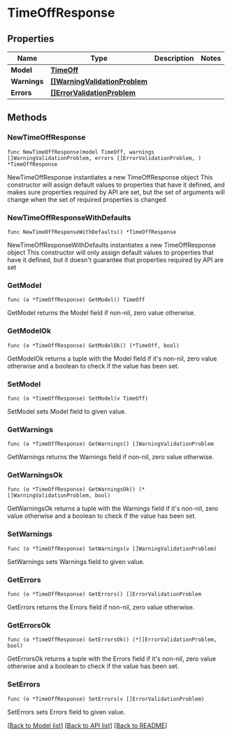 # TimeOffResponse

## Properties

Name | Type | Description | Notes
------------ | ------------- | ------------- | -------------
**Model** | [**TimeOff**](TimeOff.md) |  | 
**Warnings** | [**[]WarningValidationProblem**](WarningValidationProblem.md) |  | 
**Errors** | [**[]ErrorValidationProblem**](ErrorValidationProblem.md) |  | 

## Methods

### NewTimeOffResponse

`func NewTimeOffResponse(model TimeOff, warnings []WarningValidationProblem, errors []ErrorValidationProblem, ) *TimeOffResponse`

NewTimeOffResponse instantiates a new TimeOffResponse object
This constructor will assign default values to properties that have it defined,
and makes sure properties required by API are set, but the set of arguments
will change when the set of required properties is changed

### NewTimeOffResponseWithDefaults

`func NewTimeOffResponseWithDefaults() *TimeOffResponse`

NewTimeOffResponseWithDefaults instantiates a new TimeOffResponse object
This constructor will only assign default values to properties that have it defined,
but it doesn't guarantee that properties required by API are set

### GetModel

`func (o *TimeOffResponse) GetModel() TimeOff`

GetModel returns the Model field if non-nil, zero value otherwise.

### GetModelOk

`func (o *TimeOffResponse) GetModelOk() (*TimeOff, bool)`

GetModelOk returns a tuple with the Model field if it's non-nil, zero value otherwise
and a boolean to check if the value has been set.

### SetModel

`func (o *TimeOffResponse) SetModel(v TimeOff)`

SetModel sets Model field to given value.


### GetWarnings

`func (o *TimeOffResponse) GetWarnings() []WarningValidationProblem`

GetWarnings returns the Warnings field if non-nil, zero value otherwise.

### GetWarningsOk

`func (o *TimeOffResponse) GetWarningsOk() (*[]WarningValidationProblem, bool)`

GetWarningsOk returns a tuple with the Warnings field if it's non-nil, zero value otherwise
and a boolean to check if the value has been set.

### SetWarnings

`func (o *TimeOffResponse) SetWarnings(v []WarningValidationProblem)`

SetWarnings sets Warnings field to given value.


### GetErrors

`func (o *TimeOffResponse) GetErrors() []ErrorValidationProblem`

GetErrors returns the Errors field if non-nil, zero value otherwise.

### GetErrorsOk

`func (o *TimeOffResponse) GetErrorsOk() (*[]ErrorValidationProblem, bool)`

GetErrorsOk returns a tuple with the Errors field if it's non-nil, zero value otherwise
and a boolean to check if the value has been set.

### SetErrors

`func (o *TimeOffResponse) SetErrors(v []ErrorValidationProblem)`

SetErrors sets Errors field to given value.



[[Back to Model list]](../README.md#documentation-for-models) [[Back to API list]](../README.md#documentation-for-api-endpoints) [[Back to README]](../README.md)


